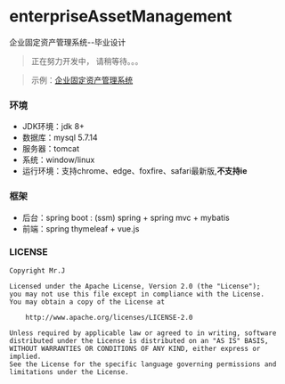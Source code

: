 # enterpriseAssetManagement
企业固定资产管理系统--毕业设计
 
> 正在努力开发中， 请稍等待。。。  

> 示例：[企业固定资产管理系统](http://118.89.149.180:8080/asset/)

### 环境
- JDK环境：jdk 8+
- 数据库：mysql 5.7.14
- 服务器：tomcat
- 系统：window/linux
- 运行环境：支持chrome、edge、foxfire、safari最新版,**不支持ie**

### 框架
- 后台：spring boot : (ssm) spring + spring mvc + mybatis
- 前端：spring thymeleaf + vue.js

### LICENSE
```
Copyright Mr.J

Licensed under the Apache License, Version 2.0 (the "License");
you may not use this file except in compliance with the License.
You may obtain a copy of the License at

    http://www.apache.org/licenses/LICENSE-2.0

Unless required by applicable law or agreed to in writing, software
distributed under the License is distributed on an "AS IS" BASIS,
WITHOUT WARRANTIES OR CONDITIONS OF ANY KIND, either express or implied.
See the License for the specific language governing permissions and
limitations under the License.
```

